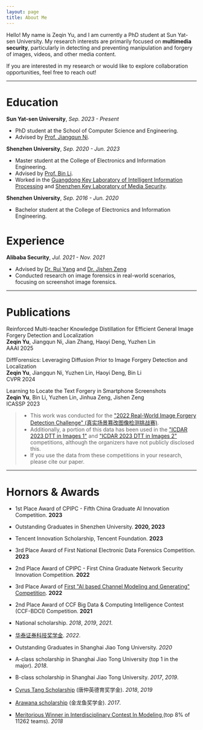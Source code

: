 ```yaml
---
layout: page
title: About Me
---
```


Hello! My name is Zeqin Yu, and I am currently a PhD student at Sun Yat-sen University. 
My research interests are primarily focused on **multimedia security**, particularly in detecting and preventing manipulation and forgery of images, videos, and other media content.

If you are interested in my research or would like to explore collaboration opportunities, feel free to reach out!

----------------------------

# Education

**Sun Yat-sen University**, *Sep. 2023 - Present*

- PhD student at the School of Computer Science and Engineering.
- Advised by [Prof. Jiangqun Ni](https://scst.sysu.edu.cn/members/members01/1408534.htm).

**Shenzhen University**, *Sep. 2020 - Jun. 2023*

- Master student at the College of Electronics and Information Engineering.
- Advised by [Prof. Bin Li](https://scholar.google.com/citations?user=g0iR9IkAAAAJ&hl=en).
- Worked in the [Guangdong Key Laboratory of Intelligent Information Processing](https://iip.szu.edu.cn/) and [Shenzhen Key Laboratory of Media Security](https://media-sec.szu.edu.cn/index.htm).


**Shenzhen University**, *Sep. 2016 - Jun. 2020*

- Bachelor student at the College of Electronics and Information Engineering.


# Experience
**Alibaba Security**, *Jul. 2021 - Nov. 2021*

- Advised by [Dr. Rui Yang](https://ieeexplore.ieee.org/author/37089437837) and [Dr. Jishen Zeng](https://scholar.google.com/citations?user=KCpNs7cAAAAJ&hl=en)
- Conducted research on image forensics in real-world scenarios, focusing on screenshot image forensics.

----------------------------

# Publications

Reinforced Multi-teacher Knowledge Distillation for Efficient General Image Forgery Detection and Localization  
**Zeqin Yu**, Jiangqun Ni, Jian Zhang, Haoyi Deng, Yuzhen Lin  
AAAI 2025

DiffForensics: Leveraging Diffusion Prior to Image Forgery Detection and Localization  
**Zeqin Yu**, Jiangqun Ni, Yuzhen Lin, Haoyi Deng, Bin Li   
CVPR 2024

Learning to Locate the Text Forgery in Smartphone Screenshots  
**Zeqin Yu**, Bin Li, Yuzhen Lin, Jinhua Zeng, Jishen Zeng  
ICASSP 2023  
> - This work was conducted for the ["2022 Real-World Image Forgery Detection Challenge" (真实场景篡改图像检测挑战赛)](https://tianchi.aliyun.com/competition/entrance/531945/introduction?spm=5176.12281949.1003.1.c90d2448TlNT6k). 
> - Additionally, a portion of this data has been used in the ["ICDAR 2023 DTT in Images 1"](https://link-to-images1) and ["ICDAR 2023 DTT in Images 2"](https://link-to-images2) competitions, although the organizers have not publicly disclosed this.
> - If you use the data from these competitions in your research, please cite our paper.

----------------------------

# Hornors & Awards

- 1st Place Award of CPIPC - Fifth China Graduate AI Innovation Competition. **2023**
- Outstanding Graduates in Shenzhen University.  **2020, 2023**
- Tencent Innovation Scholarship, Tencent Foundation. **2023**  
- 3rd Place Award of First National Electronic Data Forensics Competition. **2023**  
- 2nd Place Award of CPIPC - First China Graduate Network Security Innovation Competition. **2022**  
- 3rd Place Award of [First "AI based Channel Modeling and Generating" Competition](https://www.datafountain.cn/competitions/557). **2022**  
- 2nd Place Award of CCF Big Data & Computing Intelligence Contest (CCF-BDCI) Competition. **2021**  


- National scholarship.  *2018*, *2019*, *2021*.
- [华泰证券科技奖学金](https://cs.pku.edu.cn/info/1428/3643.htm).  *2022*.
- Outstanding Graduates in Shanghai Jiao Tong University.  *2020*
- A-class scholarship in Shanghai Jiao Tong University (top 1 in the major). *2018*.
- B-class scholarship in Shanghai Jiao Tong University.  *2017*, *2019*.
- [Cyrus Tang Scholarship](http://www.tangfoundation.org.cn/)  (唐仲英德育奖学金). *2018*, *2019*
- [Arawana scholarship](https://jjh.jinlongyu.cn/project/index.aspx?NC=105003002) (金龙鱼奖学金).  *2017*.
- [Meritorious Winner in Interdisciplinary Contest In Modeling ](https://www.comap.com/undergraduate/contests/)(top 8% of 11262 teams).  *2018*

